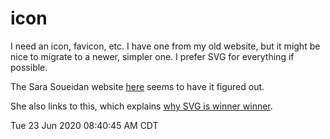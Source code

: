 # icon

I need an icon, favicon, etc. I have one from my old website, but it might be nice to migrate to a newer, simpler one.
I prefer SVG for everything if possible.


The Sara Soueidan website [here](https://www.sarasoueidan.com/blog/icon-fonts-to-svg/) seems to have it figured out.

She also links to this, which explains [why SVG is winner winner](https://css-tricks.com/icon-fonts-vs-svg/).

Tue 23 Jun 2020 08:40:45 AM CDT
